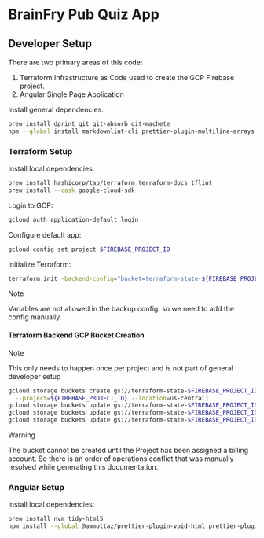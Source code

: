 # BrainFry Pub Quiz App

## Developer Setup

There are two primary areas of this code:

1. Terraform Infrastructure as Code used to create the GCP Firebase project.
2. Angular Single Page Application

Install general dependencies:

```sh
brew install dprint git git-absorb git-machete
npm --global install markdownlint-cli prettier-plugin-multiline-arrays prettier
```

### Terraform Setup

Install local dependencies:

```sh
brew install hashicorp/tap/terraform terraform-docs tflint
brew install --cask google-cloud-sdk
```

Login to GCP:

```sh
gcloud auth application-default login
```

Configure default app:

```sh
gcloud config set project $FIREBASE_PROJECT_ID
```

Initialize Terraform:

```sh
terraform init -backend-config="bucket=terraform-state-${FIREBASE_PROJECT_ID}"
```

> [!NOTE]
> Variables are not allowed in the backup config, so we need to add the config
> manually.

#### Terraform Backend GCP Bucket Creation

> [!NOTE]
> This only needs to happen once per project and is not part of general
> developer setup

```sh
gcloud storage buckets create gs://terraform-state-$FIREBASE_PROJECT_ID \
  --project=${FIREBASE_PROJECT_ID} --location=us-central1
gcloud storage buckets update gs://terraform-state-$FIREBASE_PROJECT_ID --versioning
gcloud storage buckets update gs://terraform-state-$FIREBASE_PROJECT_ID --soft-delete-duration=28d
gcloud storage buckets update gs://terraform-state-$FIREBASE_PROJECT_ID --lifecycle-file=.backup-lifecycle-config.json
```

> [!WARNING]
> The bucket cannot be created until the Project has been assigned a billing
> account. So there is an order of operations conflict that was manually
> resolved while generating this documentation.

### Angular Setup

Install local dependencies:

```sh
brew install nvm tidy-html5
npm install --global @awmottaz/prettier-plugin-void-html prettier-plugin-organize-attributes
```
